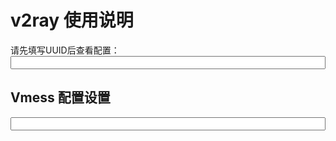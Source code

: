 # v2ray 使用说明

请先填写UUID后查看配置：
<input id="input_uuid" onChange="updateConfig()" style="width: 100%;" />


## Vmess 配置设置

<input id="input_config" style="width: 100%;" readonly />




<script>
  
  if(localStorage){
    document.getElementById('input_uuid').value = localStorage.input_uuid || '';
  }
  updateConfig();
  
  function updateConfig() {
    var uuid = document.getElementById('input_uuid').value.trim();
    var codeEle = document.getElementsByTagName('code')[0];
    
    if(!uuid.match(/\w{8}(-\w{4}){3}-\w{12}/)) {
      codeEle.innerHTML = '请先正确填写 UUID ！！'
      return 0;
    }
    
    if(localStorage){
      localStorage.input_uuid = uuid
    }
    
    var config = {
      host: location.host,
      path: '/' + document.cookie.match(/ray_path=([^;]+)/)[1],
      uuid: document.getElementById('input_uuid').value.trim() || '请填写UUID'
    };
    
    var config_URL = 'vmess://auto:' + config.uuid + '@' + config.host + ':443'
    var config_query = {
      network: 'ws',
      obfs: 'websocket',
      
      path: config.host,
      h2path: config.host,
      
      mux: 1,
      tfo: 1, // TCP Fast Open
      allowInsecure: 0,
      
    }
    

    document.getElementById('input_config').value = 
        config_URL + '?' + Object.keys(config_query).map(k=>encodeURIComponent(k) + '=' + encodeURIComponent(config_query[k])).join('&')
  }
  
</script>





